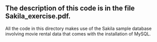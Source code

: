 ## The description of this code is in the file Sakila_exercise.pdf.

All the code in this directory makes use of the Sakila sample database involving movie rental data that comes with the installation of MySQL.
